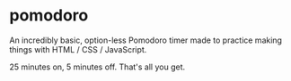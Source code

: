 # pomodoro

An incredibly basic, option-less Pomodoro timer made to practice making things with HTML / CSS / JavaScript.

25 minutes on, 5 minutes off. That's all you get.
